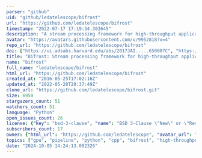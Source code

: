 ```yaml
---
parser: "github"
uid: "github/ledatelescope/bifrost"
url: "https://github.com/ledatelescope/bifrost"
timestamp: "2022-07-17 17:19:34.302645"
description: "A stream processing framework for high-throughput applications."
avatar: "https://avatars.githubusercontent.com/u/9952818?v=4"
repo_url: "https://github.com/ledatelescope/bifrost"
doi: ["https://ui.adsabs.harvard.edu/abs/2017JAI.....650007C", "https://ui.adsabs.harvard.edu/abs/2017ascl.soft11021B/abstract"]
title: "Bifrost: Stream processing framework for high-throughput applications"
name: "bifrost"
full_name: "ledatelescope/bifrost"
html_url: "https://github.com/ledatelescope/bifrost"
created_at: "2016-05-25T17:02:16Z"
updated_at: "2022-05-28T20:37:49Z"
clone_url: "https://github.com/ledatelescope/bifrost.git"
size: 6950
stargazers_count: 51
watchers_count: 51
language: "Python"
open_issues_count: 26
license: {"key": "bsd-3-clause", "name": "BSD 3-Clause \"New\" or \"Revised\" License", "spdx_id": "BSD-3-Clause", "url": "https://api.github.com/licenses/bsd-3-clause", "node_id": "MDc6TGljZW5zZTU="}
subscribers_count: 17
owner: {"html_url": "https://github.com/ledatelescope", "avatar_url": "https://avatars.githubusercontent.com/u/9952818?v=4", "login": "ledatelescope", "type": "User"}
topics: ["gpu", "pipeline", "python", "cpp", "bifrost", "high-throughput-computing", "high-performance-computing", "astronomy", "radio-astronomy", "cuda"]
date: "2024-10-05 14:24:13.082326"
---
```

